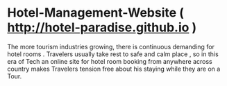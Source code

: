 # Hotel-Management-Website ( http://hotel-paradise.github.io )

The more tourism industries growing, there is continuous demanding for hotel rooms . Travelers usually take rest to safe and calm place , so in this era of Tech an online site for hotel room booking from anywhere across country makes Travelers tension free about his staying while they are  on a Tour.
